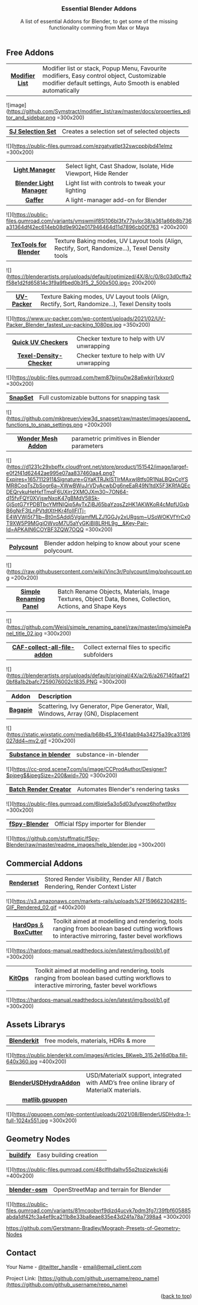 <div id="top"></div>


<br />
<div align="center">

<h3 align="center">Essential Blender Addons</h3>

  <p align="center">
    A list of essential Addons for Blender, to get some of the missing functionality comming from Max or Maya
    <br />
    <br />
  </p>
</div>

<!-- CONTACT -->
## Free Addons


| | | |
|:----------------:| :-------------| :-------------|
| [**Modifier List**](https://github.com/Symstract/modifier_list)| Modifier list or stack, Popup Menu, Favourite modifiers, Easy control object, Customizable modifier default settings, Auto Smooth is enabled automatically |  |  
![image](https://github.com/Symstract/modifier_list/raw/master/docs/properties_editor_and_sidebar.png =300x200)


| | | |
|:----------------:| :-------------| :-------------|
| [**SJ Selection Set**](https://github.com/Symstract/modifier_list)| Creates a selection set of selected objects |  |  

![](https://public-files.gumroad.com/ezgatyatlpt32swcppbjbd41elmz =300x200)


| | | |
|:----------------:| :-------------| :-------------|
| [**Light Manager**](https://coreycorza.gumroad.com/l/light_manager)|  Select light, Cast Shadow, Isolate, Hide Viewport, Hide Render |  |  
| [**Blender Light Manager**](https://engelik.gumroad.com/l/DQNYI)| Light list with controls to tweak your lighting  |  |  
| [**Gaffer**](https://github.com/gregzaal/Gaffer)| A light-manager add-on for Blender   |  |  

![](https://public-files.gumroad.com/variants/ymswmiif85l106bl3fx77sylor38/a361a66b8b736a31364df42ec614eb08d9e902e017946464d11d7896cb00f763 =200x200)


| | | |
|:----------------:| :-------------| :-------------|
| [**TexTools for Blender**](https://github.com/SavMartin/TexTools-Blender)| Texture Baking modes, UV Layout tools (Align, Rectify, Sort, Randomize...), Texel Density tools  |  |  

![](https://blenderartists.org/uploads/default/optimized/4X/8/c/0/8c03d0cffa2f58e1d2fd65814c3f9a9fbed0b3f5_2_500x500.jpg= 200x200)


| | | |
|:----------------:| :-------------| :-------------|
| [**UV-Packer**](https://www.uv-packer.com/blender/)| Texture Baking modes, UV Layout tools (Align, Rectify, Sort, Randomize...), Texel Density tools  |  |  

![](https://www.uv-packer.com/wp-content/uploads/2021/02/UV-Packer_Blender_fastest_uv-packing_1080px.jpg =350x200)


| | | |
|:----------------:| :-------------| :-------------|
| [**Quick UV Checkers**](https://amanbairwal.gumroad.com/l/QUVCheckers)| Checker texture to help with UV unwrapping |  |  
| [**Texel-Density-Checker**](https://github.com/mrven/Blender-Texel-Density-Checker)| Checker texture to help with UV unwrapping |  |  

![](https://public-files.gumroad.com/twm87bijnu0w28a6wkirj1xkxpr0 =300x200)


| | | |
|:----------------:| :-------------| :-------------|
| [**SnapSet**](https://github.com/mkbreuer/view3d_snapset/releases)| Full customizable buttons for snapping task  |  |  

![](https://github.com/mkbreuer/view3d_snapset/raw/master/images/append_functions_to_snap_settings.png =200x200)


| | | |
|:----------------:| :-------------| :-------------|
| [**Wonder Mesh Addon**](https://github.com/specoolar/Blender-BakeLab2)|  parametric primitives in Blender parameters  |  |  

![](https://d1231c29xbpffx.cloudfront.net/store/product/151542/image/largef-e0f2f41d62442ae995e07aa837460aa4.png?Expires=1657112911&Signature=GYaKTRJkISTIrMAxwl8tfs0R1NaLBQxCoYSMR8CoqTsZbSogr6a~XWwBWuJrVDyAcwbDg6neEaR49N1tdX5F3KRfAQEcDEQrvkuHeHxfTmqF6UXirr2XMOJXm30~7ON64-d15fvFQY0XVjswNxoK47gBMdV58Sk-GjSotG7YPDBTbcYMfNIQip5AyTxZjBJ65baYzqsZzHK1AKWKoR4cMpfUGxbB6gNrF3tLnPVtdtXtHKr4foIIFITj-E4WVWj5t71lb~Bt0nSAddj5VglamfMLZJ1GGJy2xURgsm~USoWOKVfYrCx0T9XW5P9MGgiOWyoM7U5aYyGKiBl8LRHL9g__&Key-Pair-Id=APKAIN6COYBF3ZQW7OQQ =300x200)


| | | |
|:----------------:| :-------------| :-------------|
| [**Polycount**](https://github.com/Vinc3r/Polycount)| Blender addon helping to know about your scene polycount. |  |  

![](https://raw.githubusercontent.com/wiki/Vinc3r/Polycount/img/polycount.png =200x200)


| | | |
|:----------------:| :-------------| :-------------|
| [**Simple Renaming Panel**](https://github.com/Weisl/simple_renaming_panel)| Batch Rename Objects, Materials, Image Textures, Object Data, Bones, Collection, Actions, and Shape Keys |  |  

![](https://github.com/Weisl/simple_renaming_panel/raw/master/img/simplePanel_title_02.jpg =300x200)


| | | |
|:----------------:| :-------------| :-------------|
| [**CAF-collect-all-file-addon**](https://github.com/samytichadou/CAF-collect-all-file-addon)| Collect external files to specific subfolders|  |  

![](https://blenderartists.org/uploads/default/original/4X/a/2/6/a267140faaf210bf8a1b2bafc7259076002c1835.PNG =300x200)



| Addon | Description | |
|:----------------:| :-------------| :-------------|
| [**Bagapie**](https://www.f12studio.fr/bagapiev6)| Scattering, Ivy Generator, Pipe Generator, Wall, Windows, Array (GN), Displacement | |

![](https://static.wixstatic.com/media/b68b45_31641dab94a34275a39ca313f6027dd4~mv2.gif =200x200)


| | | |
|:----------------:| :-------------| :-------------|
| [**Substance in blender**](https://substance3d.adobe.com/plugins/substance-in-blender/) | substance-in-blender |  |  

![](https://cc-prod.scene7.com/is/image/CCProdAuthor/Designer?$pjpeg$&jpegSize=200&wid=700 =300x200)

| | | |
|:----------------:| :-------------| :-------------|
| [**Batch Render Creator**](https://blender-addons.gumroad.com/l/kAloE) | Automates Blender's rendering tasks |  |  

![](https://public-files.gumroad.com/6lqie5a3o5d03ufyowz6hofwt9ov =300x200)


| | | |
|:----------------:| :-------------| :-------------|
| [**fSpy-Blender**](https://github.com/stuffmatic/fSpy-Blender) | Official fSpy importer for Blender|  |  

![](https://github.com/stuffmatic/fSpy-Blender/raw/master/readme_images/help_blender.jpg =300x200)


## Commercial Addons

| | | |
|:----------------:| :-------------| :-------------|
| [**Renderset**](https://blendermarket.com/products/render-manager-addon-renderset)| Stored Render Visibility, Render All / Batch Rendering, Render Context Lister |  |  

![](https://s3.amazonaws.com/markets-rails/uploads%2F1596623042815-GIF_Rendered_02.gif =400x200)


| | | |
|:----------------:| :-------------| :-------------|
| [**HardOps** & **BoxCutter**](https://masterxeon1001.gumroad.com/l/hardops)| Toolkit aimed at modelling and rendering, tools ranging from boolean based cutting workflows to interactive mirroring, faster bevel workflows |  |  

![](https://hardops-manual.readthedocs.io/en/latest/img/bool/b1.gif =300x200)


| | | |
|:----------------:| :-------------| :-------------|
| [**KitOps**](https://masterxeon1001.gumroad.com/l/hardops)| Toolkit aimed at modelling and rendering, tools ranging from boolean based cutting workflows to interactive mirroring, faster bevel workflows |  |  

![](https://hardops-manual.readthedocs.io/en/latest/img/bool/b1.gif =300x200)


## Assets Librarys

| | | |
|:----------------:| :-------------| :-------------|
| [**Blenderkit**](https://www.blenderkit.com/get-blenderkit/)| free models, materials, HDRs & more |  |  

![](https://public.blenderkit.com/images/Articles_BKweb_315.2e16d0ba.fill-640x360.jpg =400x200)


| | | |
|:----------------:| :-------------| :-------------|
| [**BlenderUSDHydraAddon**](https://github.com/GPUOpen-LibrariesAndSDKs/BlenderUSDHydraAddon)|  USD/MaterialX support, integrated with AMD’s free online library of MaterialX materials.|  |  
| [**matlib.gpuopen**](https://matlib.gpuopen.com/main/materials/all)|    |  |  

![](https://gpuopen.com/wp-content/uploads/2021/08/BlenderUSDHydra-1-full-1024x551.jpg =300x200)






## Geometry Nodes


| | | |
|:----------------:| :-------------| :-------------|
| [**buildify**](https://paveloliva.gumroad.com/l/buildify)| Easy building creation |  |  

![](https://public-files.gumroad.com/48clflhdalhv55q2tozjzwkckj4j =400x200)


| | | |
|:----------------:| :-------------| :-------------|
| [**blender-osm**](https://prochitecture.gumroad.com/l/blender-osm)|  OpenStreetMap and terrain for Blender|  |  

![](https://public-files.gumroad.com/variants/81mcqobyrf9dizd4ucvk7pdm3fg7/39fbf605885abda1df42fc3a4ef9ca211b8e33ba8eae835e43d24fa78a7398a4 =300x200)



https://github.com/Gerstmann-Bradley/Mograph-Presets-of-Geometry-Nodes


<!-- CONTACT -->
## Contact

Your Name - [@twitter_handle](https://twitter.com/twitter_handle) - email@email_client.com

Project Link: [https://github.com/github_username/repo_name](https://github.com/github_username/repo_name)

<p align="right">(<a href="#top">back to top</a>)</p>

